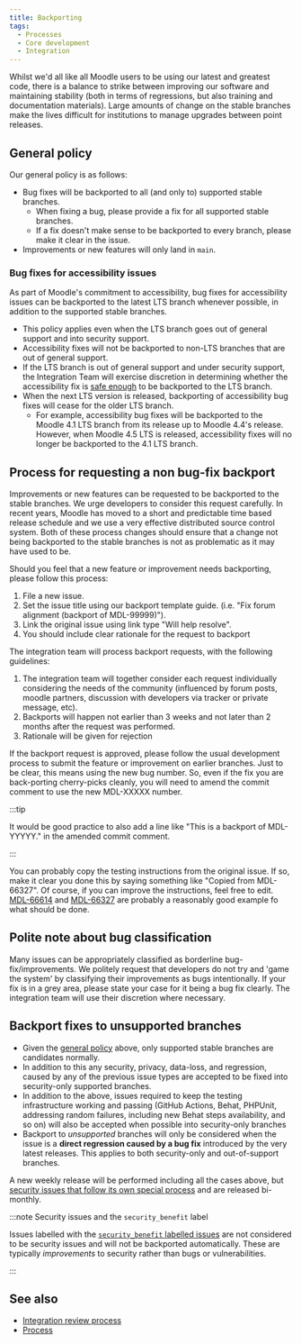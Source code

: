 ```yaml
---
title: Backporting
tags:
  - Processes
  - Core development
  - Integration
---
```


Whilst we'd all like all Moodle users to be using our latest and greatest code, there is a balance to strike between improving our software and maintaining stability (both in terms of regressions, but also training and documentation materials). Large amounts of change on the stable branches make the lives difficult for institutions to manage upgrades between point releases.

## General policy

Our general policy is as follows:

- Bug fixes will be backported to all (and only to) supported stable branches.
  - When fixing a bug, please provide a fix for all supported stable branches.
  - If a fix doesn't make sense to be backported to every branch, please make it clear in the issue.
- Improvements or new features will only land in `main`.

### Bug fixes for accessibility issues

As part of Moodle's commitment to accessibility, bug fixes for accessibility issues can be backported to the latest LTS branch whenever possible, in addition to the supported stable branches.

- This policy applies even when the LTS branch goes out of general support and into security support.
- Accessibility fixes will not be backported to non-LTS branches that are out of general support.
- If the LTS branch is out of general support and under security support, the Integration Team will exercise discretion in determining whether the accessibility fix is [safe enough](../process/integration/index.md#integration-principles) to be backported to the LTS branch.
- When the next LTS version is released, backporting of accessibility bug fixes will cease for the older LTS branch.
  - For example, accessibility bug fixes will be backported to the Moodle 4.1 LTS branch from its release up to Moodle 4.4's release. However, when Moodle 4.5 LTS is released, accessibility fixes will no longer be backported to the 4.1 LTS branch.

## Process for requesting a non bug-fix backport

Improvements or new features can be requested to be backported to the stable branches. We urge developers to consider this request carefully. In recent years, Moodle has moved to a short and predictable time based release schedule and we use a very effective distributed source control system. Both of these process changes should ensure that a change not being backported to the stable branches is not as problematic as it may have used to be.

Should you feel that a new feature or improvement needs backporting, please follow this process:

1. File a new issue.
2. Set the issue title using our backport template guide. (i.e. "Fix forum alignment (backport of MDL-99999)").
3. Link the original issue using link type "Will help resolve".
4. You should include clear rationale for the request to backport

The integration team will process backport requests, with the following guidelines:

1. The integration team will together consider each request individually considering the needs of the community (influenced by forum posts, moodle partners, discussion with developers via tracker or private message, etc).
2. Backports will happen not earlier than 3 weeks and not later than 2 months after the request was performed.
3. Rationale will be given for rejection

If the backport request is approved, please follow the usual development process to submit the feature or improvement on earlier branches. Just to be clear, this means using the new bug number. So, even if the fix you are back-porting cherry-picks cleanly, you will need to amend the commit comment to use the new MDL-XXXXX number.

:::tip

It would be good practice to also add a line like "This is a backport of MDL-YYYYY." in the amended commit comment.

:::

You can probably copy the testing instructions from the original issue. If so, make it clear you done this by saying something like "Copied from MDL-66327". Of course, if you can improve the instructions, feel free to edit. [MDL-66614](https://tracker.moodle.org/browse/MDL-66614) and [MDL-66327](https://tracker.moodle.org/browse/MDL-66327) are probably a reasonably good example fo what should be done.

## Polite note about bug classification

Many issues can be appropriately classified as borderline bug-fix/improvements. We politely request that developers do not try and 'game the system' by classifying their improvements as bugs intentionally. If your fix is in a grey area, please state your case for it being a bug fix clearly. The integration team will use their discretion where necessary.

## Backport fixes to unsupported branches

- Given the [general policy](#general-policy) above, only supported stable branches are candidates normally.
- In addition to this any security, privacy, data-loss, and regression, caused by any of the previous issue types are accepted to be fixed into security-only supported branches.
- In addition to the above, issues required to keep the testing infrastructure working and passing (GitHub Actions, Behat, PHPUnit, addressing random failures, including new Behat steps availability, and so on) will also be accepted when possible into security-only branches
- Backport to _unsupported_ branches will only be considered when the issue is a **direct regression caused by a bug fix** introduced by the very latest releases. This applies to both security-only and out-of-support branches.

A new weekly release will be performed including all the cases above, but [security issues that follow its own special process](../process.md#security-issues) and are released bi-monthly.

:::note Security issues and the `security_benefit` label

Issues labelled with the [`security_benefit` labelled issues](../tracker/labels.md) are not considered to be security issues and will not be backported automatically. These are typically _improvements_ to security rather than bugs or vulnerabilities.

:::

## See also

- [Integration review process](../process/integration/index.md)
- [Process](../process.md)
